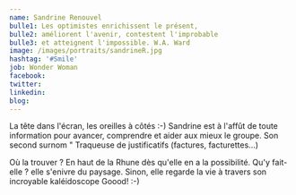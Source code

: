 ```yaml
---
name: Sandrine Renouvel
bulle1: Les optimistes enrichissent le présent, 
bulle2: améliorent l'avenir, contestent l'improbable 
bulle3: et atteignent l'impossible. W.A. Ward
image: /images/portraits/sandrineR.jpg
hashtag: '#Smile'
job: Wonder Woman
facebook: 
twitter: 
linkedin: 
blog: 
---
```

La tête dans l'écran, les oreilles à côtés :-) Sandrine est à l'affût de toute information pour avancer, comprendre et aider aux mieux le groupe. Son second surnom " Traqueuse de justificatifs (factures, facturettes...)

Où la trouver ? En haut de la Rhune dès qu'elle en a la possibilité. Qu'y fait-elle ? elle s'enivre du paysage. Sinon, elle regarde la vie à travers son incroyable kaléidoscope Goood!  :-)
